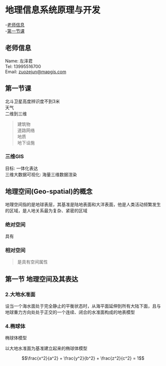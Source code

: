 # 地理信息系统原理与开发

-[老师信息](#老师信息)  
-[第一节课](#第一节课)

## 老师信息

Name:   左泽君  
Tel:    13995516700  
Email:  zuozejun@mapgis.com  

## 第一节课

北斗卫星高度辨识度不到3米  
天气  
二维到三维  
>建筑物  
>道路网络  
>地质  
>地下设施

### 三维GIS

目标: 一体化表达  
三维大数据可视化: 海量三维数据渲染  

## 地理空间(Geo-spatial)的概念

地理空间指的是地球表层，其基准是陆地表面和大洋表面，他是人类活动频繁发生的区域，是人地关系最为复杂、紧密的区域

### 绝对空间  

具有

### 相对空间

>是具有空间属性

## 第一节 地理空间及其表达

### 2.大地水准面

设当一个海水面处于完全静止的平衡状态时，从海平面延伸到所有大陆下面，且与地球重力方向处处于正交的一个连续、闭合的水准面构成的地表模型

### 4.椭球体

椭球体模型

以大地水准面为基准建立起来的椭球体模型

<script type="text/javascript" src="http://cdn.mathjax.org/mathjax/latest/MathJax.js?config=default"></script>

$$\frac{x^2}{a^2} + \frac{y^2}{b^2} + \frac{z^2}{c^2} = 1$$